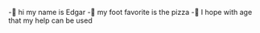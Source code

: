 -🤘 hi my name is Edgar 
-🍕 my foot favorite is the pizza 
-🧬 I hope with age that my help can be used
<!---
ING-E/ING-E is a ✨ special ✨ repository because its `README.md` (this file) appears on your GitHub profile.
You can click the Preview link to take a look at your changes.
--->

